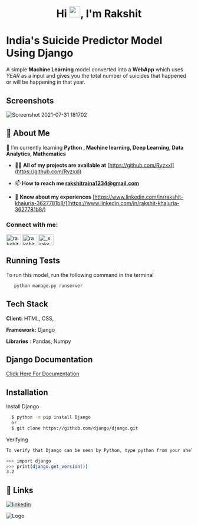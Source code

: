
<h1 align="center">Hi <img src="https://raw.githubusercontent.com/MartinHeinz/MartinHeinz/master/wave.gif" width="30px">, I'm Rakshit </h1>


# India's Suicide Predictor Model Using Django

A simple **Machine Learning** model converted into a **WebApp** which uses *YEAR* as a input and gives you the total number of suicides that happened or will be happening in that year. 

## Screenshots


![Screenshot 2021-07-31 181702](https://user-images.githubusercontent.com/71117423/127740414-e025c03b-4e0b-40e9-ad17-6193089b48c1.png)


## 🚀 About Me

 🌱 I’m currently learning **Python , Machine learning, Deep Learning, Data Analytics, Mathematics**

- 👨‍💻 **All of my projects are available at** [https://github.com/Ryzxxl](https://github.com/Ryzxxl)

- 📫 **How to reach me rakshitraina1234@gmail.com**

- 📄 **Know about my experiences** [https://www.linkedin.com/in/rakshit-khajuria-3627781b8/](https://www.linkedin.com/in/rakshit-khajuria-3627781b8/)

<h3 align="left">Connect with me:</h3>
<p align="left">
<a href="https://linkedin.com/in/rakshit-khajuria-3627781b8" target="blank"><img align="center" src="https://raw.githubusercontent.com/rahuldkjain/github-profile-readme-generator/master/src/images/icons/Social/linked-in-alt.svg" alt="rakshit-khajuria-3627781b8" height="30" width="40" /></a>
<a href="https://kaggle.com/rakshitkhajuria" target="blank"><img align="center" src="https://raw.githubusercontent.com/rahuldkjain/github-profile-readme-generator/master/src/images/icons/Social/kaggle.svg" alt="rakshitkhajuria" height="30" width="40" /></a>
<a href="https://instagram.com/_x.rakshit_s" target="blank"><img align="center" src="https://raw.githubusercontent.com/rahuldkjain/github-profile-readme-generator/master/src/images/icons/Social/instagram.svg" alt="_x.rakshit_s" height="30" width="40" /></a>
</p>


## Running Tests

To run this model, run the following command in the terminal

```bash
   python manage.py runserver
```

  
## Tech Stack

**Client:** HTML, CSS, 

**Framework:**  Django

**Libraries** : Pandas, Numpy

  
## Django Documentation

[Click Here For Documentation](https://docs.djangoproject.com/en/3.2/)

  
## Installation

Install Django 

```bash
  $ python -m pip install Django
  or
  $ git clone https://github.com/django/django.git

```

Verifying 
```bash
To verify that Django can be seen by Python, type python from your shell. Then at the Python prompt, try to import Django:

>>> import django
>>> print(django.get_version())
3.2
```
## 🔗 Links
[![linkedin](https://img.shields.io/badge/linkedin-0A66C2?style=for-the-badge&logo=linkedin&logoColor=white)](https://www.linkedin.com/)

![Logo](https://png.pngtree.com/thumb_back/fw800/background/20190221/ourmid/pngtree-texture-geometric-black-metal-gradient-image_17809.jpg)

    
